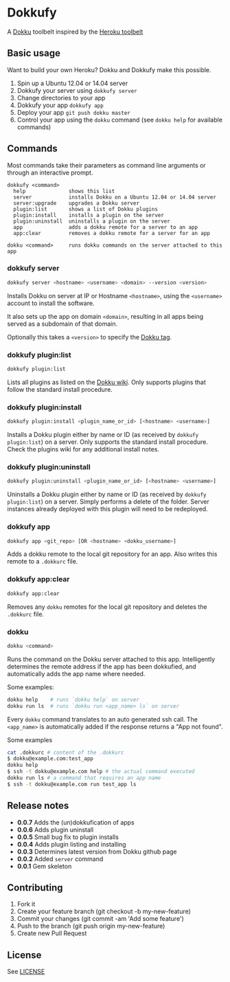 # Dokkufy

A [Dokku](https://github.com/progrium/dokku) toolbelt inspired by the [Heroku toolbelt](https://toolbelt.heroku.com/)

## Basic usage

Want to build your own Heroku? Dokku and Dokkufy make this possible.

1. Spin up a Ubuntu 12.04 or 14.04 server
2. Dokkufy your server using `dokkufy server`
3. Change directories to your app
4. Dokkufy your app `dokkufy app`
5. Deploy your app `git push dokku master`
6. Control your app using the `dokku` command (see `dokku help` for available commands)

## Commands

Most commands take their parameters as command line arguments or through an interactive prompt.

```
dokkufy <command>
  help              shows this list
  server            installs Dokku on a Ubuntu 12.04 or 14.04 server
  server:upgrade    upgrades a Dokku server
  plugin:list       shows a list of Dokku plugins
  plugin:install    installs a plugin on the server
  plugin:uninstall  uninstalls a plugin on the server
  app               adds a dokku remote for a server to an app
  app:clear         removes a dokku remote for a server for an app

dokku <command>     runs dokku commands on the server attached to this app
```

### dokkufy server

```sh
dokkufy server <hostname> <username> <domain> --version <version>
```

Installs Dokku on server at IP or Hostname `<hostname>`, using the `<username>` account to install the software.

It also sets up the app on domain `<domain>`, resulting in all apps being served as a subdomain of that domain.

Optionally this takes a `<version>` to specify the [Dokku tag](https://github.com/progrium/dokku/tags).

### dokkufy plugin:list

```sh
dokkufy plugin:list
```

Lists all plugins as listed on the [Dokku wiki](https://github.com/progrium/dokku/wiki/Plugins). Only supports plugins that follow the standard install procedure.

### dokkufy plugin:install

```sh
dokkufy plugin:install <plugin_name_or_id> [<hostname> <username>]
```

Installs a Dokku plugin either by name or ID (as received by `dokkufy plugin:list`) on a server. Only supports the standard install procedure. Check the plugins wiki for any additional install notes.

### dokkufy plugin:uninstall

```sh
dokkufy plugin:uninstall <plugin_name_or_id> [<hostname> <username>]
```

Uninstalls a Dokku plugin either by name or ID (as received by `dokkufy plugin:list`) on a server. Simply performs a delete of the folder. Server instances already deployed with this plugin will need to be redeployed.

### dokkufy app

```sh
dokkufy app <git_repo> [OR <hostname> <dokku_username>]
```

Adds a dokku remote to the local git repository for an app. Also writes this remote to a `.dokkurc` file.

### dokkufy app:clear

```sh
dokkufy app:clear
```

Removes any `dokku` remotes for the local git repository and deletes the `.dokkurc` file.

### dokku

```sh
dokku <command>
```

Runs the command on the Dokku server attached to this app. Intelligently determines the remote address if the app has been dokkufied, and automatically adds the app name where needed.

Some examples:

```sh
dokku help    # runs `dokku help` on server
dokku run ls  # runs `dokku run <app_name> ls` on server
```

Every `dokku` command translates to an auto generated ssh call. The `<app_name>` is automatically added if the response returns a "App <command> not found".

Some examples

```sh
cat .dokkurc # content of the .dokkurc
$ dokku@example.com:test_app
dokku help
$ ssh -t dokku@example.com help # the actual command executed
dokku run ls # a command that requires an app name
$ ssh -t dokku@example.com run test_app ls
```

## Release notes

* **0.0.7** Adds the (un)dokkufication of apps
* **0.0.6** Adds plugin uninstall
* **0.0.5** Small bug fix to plugin installs
* **0.0.4** Adds plugin listing and installing
* **0.0.3** Determines latest version from Dokku github page
* **0.0.2** Added `server` command
* **0.0.1** Gem skeleton

## Contributing

1. Fork it
2. Create your feature branch (git checkout -b my-new-feature)
3. Commit your changes (git commit -am 'Add some feature')
4. Push to the branch (git push origin my-new-feature)
5. Create new Pull Request

## License

See [LICENSE](https://github.com/cbetta/dokkufy/blob/master/LICENSE)

